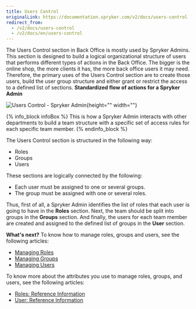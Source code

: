 ```yaml
---
title: Users Control
originalLink: https://documentation.spryker.com/v2/docs/users-control
redirect_from:
  - /v2/docs/users-control
  - /v2/docs/en/users-control
---
```


The Users Control section in Back Office is mostly used by Spryker Admins.
This section is designed to build a logical organizational structure of users that performs different types of actions in the Back Office.
The bigger is the online shop, the more clients it has, the more back office users it may need. Therefore, the primary uses of the Users Control section are to create those users, build the user group structure and either grant or restrict the access to a defined list of sections. 
 **Standardized flow of actions for a Spryker Admin**
 
![Users Control - Spryker Admin](https://spryker.s3.eu-central-1.amazonaws.com/docs/User+Guides/Back+Office+User+Guides/Users+Control/users-control-section.png){height="" width=""}

{% info_block infoBox %}
This is how a Spryker Admin interacts with other departments to build a team structure with a specific set of access rules for each specific team member.
{% endinfo_block %}

The Users Control section is structured in the following way:
* Roles 
* Groups
* Users

These sections are logically connected by the following:
* Each user must be assigned to one or several groups.
* The group must be assigned with one or several roles.

Thus, first of all, a Spryker Admin identifies the list of roles that each user is going to have in the **Roles** section. Next, the team should be split into groups in the **Groups** section. And finally, the users for each team member are created and assigned to the defined list of groups in the **User** section.

**What's next?**
To know how to manage roles, groups and users, see the following articles:
* [Managing Roles](/docs/scos/dev/user-guides/201903.0/back-office-user-guide/users-control/roles-groups-and-users/managing-roles)
* [Managing Groups](/docs/scos/dev/user-guides/201903.0/back-office-user-guide/users-control/roles-groups-and-users/managing-groups)
* [Managing Users](/docs/scos/dev/user-guides/201903.0/back-office-user-guide/users-control/roles-groups-and-users/managing-users)

To know more about the attributes you use to manage roles, groups, and users, see the following articles:
* [Roles: Reference Information](/docs/scos/dev/user-guides/201903.0/back-office-user-guide/users-control/roles-groups-and-users/references/roles-reference)
* [User: Reference Information](/docs/scos/dev/user-guides/201903.0/back-office-user-guide/users-control/roles-groups-and-users/references/user-reference-)
